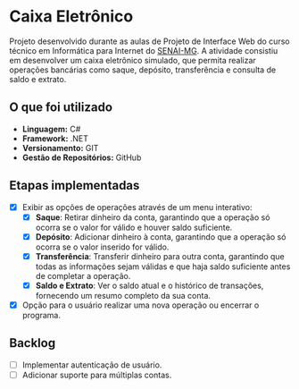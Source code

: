 # Caixa Eletrônico
Projeto desenvolvido durante as aulas de Projeto de Interface Web do curso técnico em Informática para Internet do [SENAI-MG](https://www.fiemg.com.br/senai/). A atividade consistiu em desenvolver um caixa eletrônico simulado, que permita realizar operações bancárias como saque, depósito, transferência e consulta de saldo e extrato.

## O que foi utilizado
- **Linguagem:** C#
- **Framework:** .NET
- **Versionamento:** GIT
- **Gestão de Repositórios:** GitHub

## Etapas implementadas
- [x] Exibir as opções de operações através de um menu interativo:
    - [x] **Saque**: Retirar dinheiro da conta, garantindo que a operação só ocorra se o valor for válido e houver saldo suficiente.
    - [x] **Depósito**: Adicionar dinheiro à conta, garantindo que a operação só ocorra se o valor inserido for válido.
    - [x] **Transferência**: Transferir dinheiro para outra conta, garantindo que todas as informações sejam válidas e que haja saldo suficiente antes de completar a operação.
    - [x] **Saldo e Extrato**: Ver o saldo atual e o histórico de transações, fornecendo um resumo completo da sua conta. 
- [x] Opção para o usuário realizar uma nova operação ou encerrar o programa.

## Backlog
- [ ] Implementar autenticação de usuário.
- [ ] Adicionar suporte para múltiplas contas.